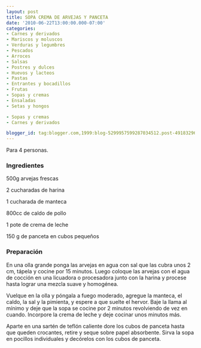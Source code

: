 ```yaml
---
layout: post
title: SOPA CREMA DE ARVEJAS Y PANCETA
date: '2010-06-22T13:00:00.000-07:00'
categories:
- Carnes y derivados
- Mariscos y moluscos
- Verduras y legumbres
- Pescados
- Arroces
- Salsas
- Postres y dulces
- Huevos y lacteos
- Pastas
- Entrantes y bocadillos
- Frutas
- Sopas y cremas
- Ensaladas
- Setas y hongos

- Sopas y cremas
- Carnes y derivados

blogger_id: tag:blogger.com,1999:blog-5299957599287034512.post-491832968027935607
---
```


Para 4 personas.

<h3>Ingredientes</h3>

500g arvejas frescas

2 cucharadas de harina

1 cucharada de manteca

800cc de caldo de pollo

1 pote de crema de leche

150 g de panceta en cubos pequeños

<h3>Preparación</h3>

En una olla grande ponga las arvejas en agua con sal que las cubra unos 2 cm, tápela y cocine por 15 minutos. Luego coloque las arvejas con el agua de cocción en una licuadora o procesadora junto con la harina y procese hasta lograr una mezcla suave y homogénea.

Vuelque en la olla y póngala a fuego moderado, agregue la manteca, el caldo, la sal y la pimienta, y espere a que suelte el hervor. Baje la llama al mínimo y deje que la sopa se cocine por 2 minutos revolviendo de vez en cuando. Incorpore la crema de leche y deje cocinar unos minutos más.

Aparte en una sartén de teflón caliente dore los cubos de panceta hasta que queden crocantes, retire y seque sobre papel absorbente. Sirva la sopa en pocillos individuales y decórelos con los cubos de panceta.

